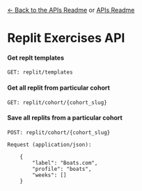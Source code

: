 [<- Back to the APIs Readme](../docs/README.md) or [APIs Readme](../README.md)

# Replit Exercises API

#### Get replt templates
```
GET: replit/templates
```

#### Get all replit from particular cohort
```
GET: replit/cohort/{cohort_slug}
```

#### Save all replits from a particular cohort
```
POST: replit/cohort/{cohort_slug}

Request (application/json):

    {
    	"label": "Boats.com",
    	"profile": "boats",
    	"weeks": []
    }
```